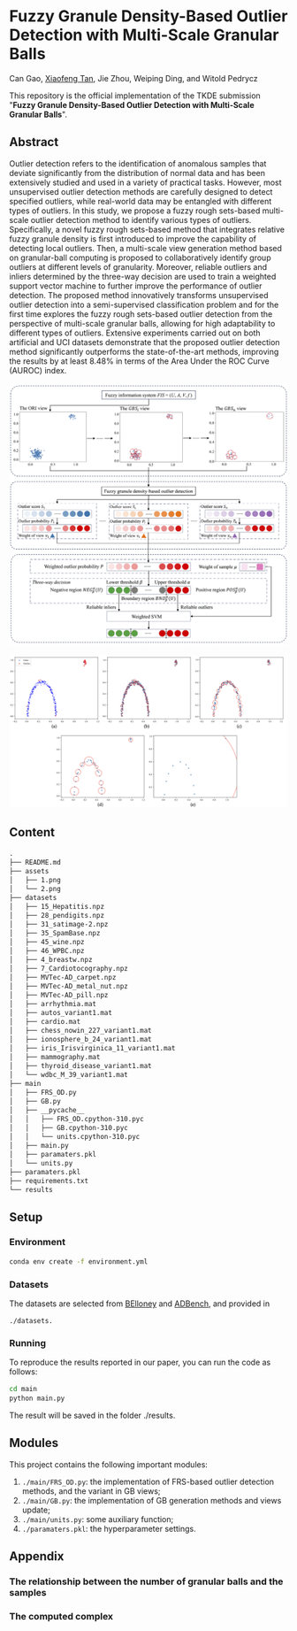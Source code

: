 # Fuzzy Granule Density-Based Outlier Detection with Multi-Scale Granular Balls
Can Gao, [Xiaofeng Tan](https://xiaofeng-tan.github.io/), Jie Zhou, Weiping Ding, and Witold Pedrycz

This repository is the official implementation of the TKDE submission "**Fuzzy Granule Density-Based Outlier Detection with Multi-Scale Granular Balls**".

<!-- Visit our [**webpage**](https://www.pinlab.org/coskad) for more details. -->
## Abstract
Outlier detection refers to the identification of anomalous samples that deviate significantly from the distribution of normal data and has been extensively studied and used in a variety of practical tasks. However, most unsupervised outlier detection methods are carefully designed to detect specified outliers, while real-world data may be entangled with different types of outliers. In this study, we propose a fuzzy rough sets-based multi-scale outlier detection method to identify various types of outliers. Specifically, a novel fuzzy rough sets-based method that integrates relative fuzzy granule density is first introduced to improve the capability of detecting local outliers. Then, a multi-scale view generation method based on granular-ball computing is proposed to collaboratively identify group outliers at different levels of granularity. Moreover, reliable outliers and inliers determined by the three-way decision are used to train a weighted support vector machine to further improve the performance of outlier detection. The proposed method innovatively transforms unsupervised outlier detection into a semi-supervised classification problem and for the first time explores the fuzzy rough sets-based outlier detection from the perspective of multi-scale granular balls, allowing for high adaptability to different types of outliers. Extensive experiments carried out on both artificial and UCI datasets demonstrate that the proposed outlier detection method significantly outperforms the state-of-the-art methods, improving the results by at least 8.48% in terms of the Area Under the ROC Curve (AUROC) index.

![teaser](assets/1.png)

![teaser](assets/2.png) 

## Content
```
.
├── README.md
├── assets
│   ├── 1.png
│   └── 2.png
├── datasets
│   ├── 15_Hepatitis.npz
│   ├── 28_pendigits.npz
│   ├── 31_satimage-2.npz
│   ├── 35_SpamBase.npz
│   ├── 45_wine.npz
│   ├── 46_WPBC.npz
│   ├── 4_breastw.npz
│   ├── 7_Cardiotocography.npz
│   ├── MVTec-AD_carpet.npz
│   ├── MVTec-AD_metal_nut.npz
│   ├── MVTec-AD_pill.npz
│   ├── arrhythmia.mat
│   ├── autos_variant1.mat
│   ├── cardio.mat
│   ├── chess_nowin_227_variant1.mat
│   ├── ionosphere_b_24_variant1.mat
│   ├── iris_Irisvirginica_11_variant1.mat
│   ├── mammography.mat
│   ├── thyroid_disease_variant1.mat
│   └── wdbc_M_39_variant1.mat
├── main
│   ├── FRS_OD.py
│   ├── GB.py
│   ├── __pycache__
│   │   ├── FRS_OD.cpython-310.pyc
│   │   ├── GB.cpython-310.pyc
│   │   └── units.cpython-310.pyc
│   ├── main.py
│   ├── paramaters.pkl
│   └── units.py
├── paramaters.pkl
├── requirements.txt
└── results
```

## Setup
### Environment
```sh
conda env create -f environment.yml
```

### Datasets
The datasets are selected from [BElloney](https://github.com/BElloney/Outlier-detection) and [ADBench](https://github.com/Minqi824/ADBench), and provided in 
```
./datasets.
```

### **Running** 
To reproduce the results reported in our paper, you can run the code as follows:
``` sh
cd main
python main.py
```
The result will be saved in the folder ./results.

## **Modules**
This project contains the following important modules:
1. ``./main/FRS_OD.py``: the implementation of FRS-based outlier detection methods, and the variant in GB views;
2. ``./main/GB.py``: the implementation of GB generation methods and views update;
3. ``./main/units.py``: some auxiliary function;
4. ``./paramaters.pkl``: the hyperparameter settings.


## Appendix
### The relationship between the number of granular balls and the samples

### The computed complex 


